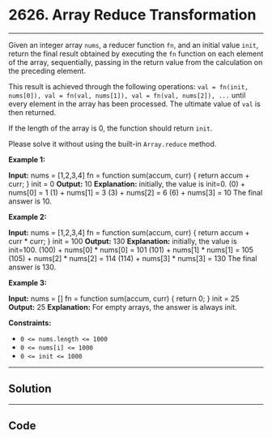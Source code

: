 # 2626. Array Reduce Transformation

---

Given an integer array `nums`, a reducer function `fn`, and an initial value `init`, return the final result obtained by executing the `fn` function on each element of the array, sequentially, passing in the return value from the calculation on the preceding element.

This result is achieved through the following operations: `val = fn(init, nums[0]), val = fn(val, nums[1]), val = fn(val, nums[2]), ...` until every element in the array has been processed. The ultimate value of `val` is then returned.

If the length of the array is 0, the function should return `init`.

Please solve it without using the built-in `Array.reduce` method.

 

**Example 1:**


**Input:** 
nums = [1,2,3,4]
fn = function sum(accum, curr) { return accum + curr; }
init = 0
**Output:** 10
**Explanation:**
initially, the value is init=0.
(0) + nums[0] = 1
(1) + nums[1] = 3
(3) + nums[2] = 6
(6) + nums[3] = 10
The final answer is 10.


**Example 2:**


**Input:** 
nums = [1,2,3,4]
fn = function sum(accum, curr) { return accum + curr * curr; }
init = 100
**Output:** 130
**Explanation:**
initially, the value is init=100.
(100) + nums[0] * nums[0] = 101
(101) + nums[1] * nums[1] = 105
(105) + nums[2] * nums[2] = 114
(114) + nums[3] * nums[3] = 130
The final answer is 130.


**Example 3:**


**Input:** 
nums = []
fn = function sum(accum, curr) { return 0; }
init = 25
**Output:** 25
**Explanation:** For empty arrays, the answer is always init.


 

**Constraints:**

  * `0 <= nums.length <= 1000`
  * `0 <= nums[i] <= 1000`
  * `0 <= init <= 1000`

---

## Solution



---

## Code
```python


```